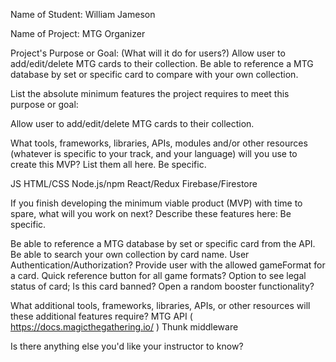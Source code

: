 Name of Student: William Jameson

Name of Project: MTG Organizer

Project's Purpose or Goal: (What will it do for users?)
Allow user to add/edit/delete MTG cards to their collection. Be able to reference a MTG database by set or specific card to compare with your own collection.

List the absolute minimum features the project requires to meet this purpose or goal:

Allow user to add/edit/delete MTG cards to their collection.

What tools, frameworks, libraries, APIs, modules and/or other resources (whatever is specific to your track, and your language) will you use to create this MVP? List them all here. Be specific.

JS
HTML/CSS
Node.js/npm
React/Redux
Firebase/Firestore

If you finish developing the minimum viable product (MVP) with time to spare, what will you work on next? Describe these features here: Be specific.

Be able to reference a MTG database by set or specific card from the API.
Be able to search your own collection by card name.
User Authentication/Authorization?
Provide user with the allowed gameFormat for a card.
Quick reference button for all game formats?
Option to see legal status of card; Is this card banned?
Open a random booster functionality?

What additional tools, frameworks, libraries, APIs, or other resources will these additional features require?
MTG API ( https://docs.magicthegathering.io/ )
Thunk middleware


Is there anything else you'd like your instructor to know?
